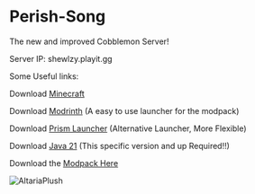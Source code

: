 # Perish-Song
The new and improved Cobblemon Server!
 
Server IP: shewlzy.playit.gg
  

Some Useful links:

Download [Minecraft](https://www.minecraft.net/en-us/download)

Download [Modrinth](https://modrinth.com/app) (A easy to use launcher for the modpack)

Download [Prism Launcher](https://prismlauncher.org/download/windows/) (Alternative Launcher, More Flexible)

Download [Java 21](https://www.oracle.com/java/technologies/javase/jdk21-archive-downloads.html) (This specific version and up Required!!)

Download the [Modpack Here](https://github.com/Ranoreal/Perish-Song/releases/tag/2)


![AltariaPlush](https://nintendosoup.com/wp-content/uploads/2022/10/AltariaLifeSizeCover.jpg)
